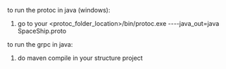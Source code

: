 to run the protoc in java (windows):

1. go to your <protoc_folder_location>/bin/protoc.exe ----java_out=java SpaceShip.proto

to run the grpc in java:

1. do maven compile in your structure project
